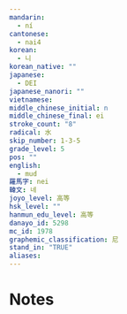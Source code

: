 ```yaml
---
mandarin:
  - ní
cantonese:
  - nai4
korean:
  - 니
korean_native: ""
japanese:
  - DEI
japanese_nanori: ""
vietnamese:
middle_chinese_initial: n
middle_chinese_final: ei
stroke_count: "8"
radical: 水
skip_number: 1-3-5
grade_level: 5
pos: ""
english:
  - mud
羅馬字: nei
韓文: 네
joyo_level: 高等
hsk_level: ""
hanmun_edu_level: 高等
danayo_id: 5298
mc_id: 1978
graphemic_classification: 尼
stand_in: "TRUE"
aliases:
---
```


# Notes
